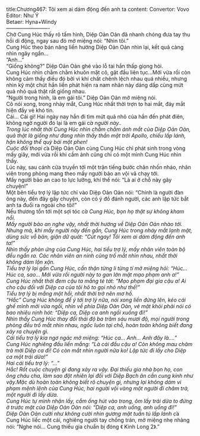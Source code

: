 title:Chương467: Tôi xem ai dám động đến anh ta
content:
Convertor: Vovo<br>Editor: Như Ý<br>Betaer: Hyna+Windy<br>————————-<br>Chờ Cung Húc thấy rõ tấm hình, Diệp Oản Oản đã nhanh chóng đưa tay thu hồi di động, ngay sau đó mở miệng nói: “Nhìn tôi.”<br>Cung Húc theo bản năng liền hướng Diệp Oản Oản nhìn lại, kết quả càng nhìn ngây ngẩn…<br>”Anh…”<br>“Giống không?” Diệp Oản Oản ghé vào lỗ tai hắn thấp giọng hỏi.<br>Cung Húc nhìn chằm chằm khuôn mặt cô, gật đầu liên tục…Mới vừa rồi còn không cảm thấy điều đó bởi vì khí chất chênh lệch nhau quá nhiều, nhưng nhìn kỹ một chút hắn liền phát hiện ra nam nhân này dáng dấp cùng mứt quả nhỏ quả thật rất giống nhau.<br>“Người trong hình, là em gái tôi.” Diệp Oản Oản mở miệng nói.<br>Cô nói xong, trong nháy mắt, Cung Húc nhất thời trợn to hai mắt, đáy mắt hiện đầy vẻ khó tin.<br>Cái… Cái gì! Hai ngày nay hắn đi tìm mứt quả nhỏ của hắn đến phát điên, không ngờ người đó lại là em gái c*̉a người này..<br>Trong lúc nhất thời Cung Húc nhìn chằm chằm ánh mắt của Diệp Oản Oản, quả thật là giống như đang nhìn thấy thần mặt trời Apollo, chiếu lấp lánh, hận không thể quỳ bái một phen!<br>Cuộc đối thoại c*̉a Diệp Oản Oản cùng Cung Húc chỉ phát sinh trong vòng mấy giây, mới vừa rồi khi cầm ảnh cũng chỉ có một mình Cung Húc nhìn thấy.<br>Lúc này, sau cánh cửa truyền tới một trận tiếng bước chân nhốn nháo, nhân viên trong phòng mang theo mấy người bảo an vội vã chạy tới.<br>Mấy người bảo an cao to lực lưỡng, khí thế nói: “Là ai ở chỗ này gây chuyện!”<br>Một bên tiểu trợ lý lập tức chỉ vào Diệp Oản Oản nói: “Chính là người đàn ông này, đến đây gây chuyện, còn có ý đồ đánh người, các anh lập tức bắt anh ta đuổi ra ngoài cho tôi!”<br>Nếu thương tổn tới một sợi tóc c*̉a Cung Húc, bọn họ thật sự không kham nổi.<br>Mấy người bảo an nghe vậy, nhất thời hướng về Diệp Oản Oản nhào tới.<br>Nhưng mà, khi mấy người này đến gần, Cung Húc trong nháy mắt lạnh mặt, dùng sức vỗ bàn, giận dữ quát: “Cút ngay! Tôi xem ai dám động đến anh ta!”<br>Nhìn thấy phản ứng của Cung Húc, hai tiểu trợ lý, mấy nhân viên toàn bộ đều ngẩn ra. Các nhân viên an ninh cũng trố mắt nhìn nhau, nhất thời không dám lộn xộn.<br>Tiểu trợ lý lại gần Cung Húc, cẩn thận từng li từng tí mở miệng hỏi: “Húc… Húc ca, sao… Mới vừa rồi người này to gan lớn mật mạo phạm anh a!”<br>Cung Húc nhất thời đem cậu ta mắng té tát: “Mạo phạm đại gia cậu a! Ai cho cậu đối với Diệp ca của tôi hô to gọi nhỏ như thế!”<br>Tiểu trợ lý bị mắng một hồi, nhất thời trở nên mơ hồ.<br>“Hắc” Cung Húc không để ý tới trợ lý nữa, nói xong liền đứng lên, kéo cái ghế mình mới vừa ngồi, nhìn về phía Diệp Oản Oản, vẻ mặt khỏi phải nói có bao nhiêu nịnh hót: “Diệp ca, Diệp ca anh ngồi xuống đi!”<br>Nhìn thấy Cung Húc thay đổi thái độ ba trăm sáu mươi độ, mọi người trong phòng đều trố mắt nhìn nhau, ngốc luôn tại chỗ, hoàn toàn không biết đang xảy ra chuyện gì.<br>Cái tiểu trợ lý kia ngơ ngác mở miệng: “Húc ca… Anh… Anh đây là….”<br>Cung Húc nghiêng đầu liền mắng: “Là cái đầu cậu a! Còn không mau châm trà mời Diệp ca đi! Có còn mắt nhìn người nữa ko! Lập tức đi lấy cho Diệp ca một trái dừa!”<br>Hai cái tiểu trợ lý: “…”<br>Hắc! Rốt cuộc chuyện gì đang xảy ra vậy. Đại thiếu gia nhà bọn họ, con ông cháu cha, làm sao đột nhiên lại đối với Diệp Bạch ân cần cung kính như vậy.Mặc dù hoàn toàn không biết rõ chuyện gì, nhưng lại không dám vi phạm mệnh lệnh của Cung Húc, hai người vội vàng một người đi châm trà, một người đi lấy dừa.<br>Cung Húc tự mình nhận lấy, cắm ống hút vào trong, ôm lấy trái dừa to đứng ở trước mặt của Diệp Oản Oản nói: “Diệp ca, anh uống, anh uống đi!”<br>Diệp Oản Oản cười như không cười nhìn gương mặt tuấn tú lấp lánh c*̉a Cung Húc liếc một cái, nghiêng người tay chống trán, mở miệng nhẹ nhàng nói: “Nghe nói… Cung thiếu gia chuẩn bị đóng 《 Kinh Long 2》.”